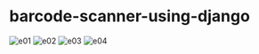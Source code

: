 # barcode-scanner-using-django

![e01](https://github.com/nishan-paul-2022/simple-blogging-site-using-php-mysql/blob/main/readme/b01.PNG)
![e02](https://github.com/nishan-paul-2022/simple-blogging-site-using-php-mysql/blob/main/readme/b02.png)
![e03](https://github.com/nishan-paul-2022/simple-blogging-site-using-php-mysql/blob/main/readme/b03.PNG)
![e04](https://github.com/nishan-paul-2022/simple-blogging-site-using-php-mysql/blob/main/readme/b04.png)
